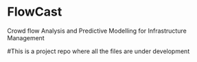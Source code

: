 # FlowCast
Crowd flow Analysis and Predictive Modelling for Infrastructure Management

#This is a project repo where all the files are under development
